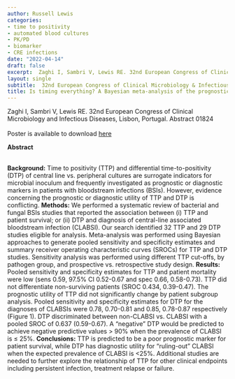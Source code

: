 ```yaml
---
author: Russell Lewis
categories:
- time to positivity
- automated blood cultures
- PK/PD
- biomarker
- CRE infections
date: "2022-04-14"
draft: false
excerpt:  Zaghi I, Sambri V, Lewis RE. 32nd European Congress of Clinical Microbiology and Infectious Diseases, Lisbon, Portugal. Abstract #01824  <br> <br> 
layout: single
subtitle:  32nd European Congress of Clinical Microbiology & Infectious Diseases
title: Is timing everything? A Bayesian meta-analysis of the prognostic and diagnostic utility of bloodculture time-to-positivity (TTP) and differential time-to positivity (DTP) for bloodstream infections
---
```


Zaghi I, Sambri V, Lewis RE. 32nd European Congress of Clinical Microbiology and Infectious Diseases, Lisbon, Portugal. Abstract 01824 <br> <br> Poster is available to download [here](https://drive.google.com/file/d/1NXj6XbGpOcYdYKXlhzjLLJKzqsUoMqbV/view?usp=sharing)

**Abstract** <br> <br>

**Background:** Time to positivity (TTP) and differential time-to-positivity (DTP) of central line vs. peripheral cultures are surrogate indicators for microbial inoculum and frequently investigated as prognostic or diagnostic markers in patients with bloodstream infections (BSIs). However, evidence concerning the prognostic or diagnostic utility of TTP and DTP is conflicting.
**Methods:** We performed a systematic review of bacterial and fungal BSIs studies that reported the association between (i) TTP and patient survival; or (ii) DTP and diagnosis of central-line associated bloodstream infection (CLABSI). Our search identified 32 TTP and 29 DTP studies eligible for analysis. Meta-analysis was performed using Bayesian approaches to generate pooled sensitivity and specificity estimates and summary receiver operating characteristic curves (SROCs) for TTP and DTP studies. Sensitivity analysis was performed using different TTP cut-offs, by pathogen group, and prospective vs. retrospective study design.
**Results:** Pooled sensitivity and specificity estimates for TTP and patient mortality were low (sens 0.59, 97.5% CI 0.52-0.67 and spec 0.66, 0.58-0.73). TTP did not differentiate non-surviving patients (SROC 0.434, 0.39-0.47). The prognostic utility of TTP did not significantly change by patient subgroup analysis. Pooled sensitivity and specificity estimates for DTP for the diagnoses of CLABSIs were 0.78, 0.70-0.81 and 0.85, 0.78-0.87 respectively (Figure 1). DTP discriminated between non-CLABSI vs. CLABSI with a pooled SROC of 0.637 (0.59-0.67). A “negative” DTP would be predicted to achieve negative predictive values > 90% when the prevalence of CLABSI is ≤ 25%.
**Conclusions:** TTP is predicted to be a poor prognostic marker for patient survival, while DTP has diagnostic utility for “ruling-out” CLABSI when the expected prevalence of CLABSI is <25%. Additional studies are needed to further explore the relationship of TTP for other clinical endpoints including persistent infection, treatment relapse or failure.
